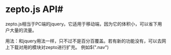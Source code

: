 # zepto.js API#

zepto.js相当于PC端的jquery。它适用于移动端，因为它的体积小，可以省下用户大量的流量。

用法：和jquery用法一样，只不过不是百分百覆盖。若有新的功能没有，可以去网上下载对用的模块对zepto进行扩充。
例如$(".nav")